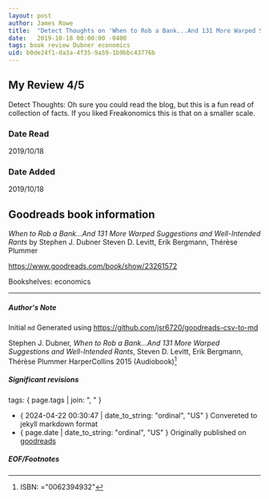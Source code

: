 ```yaml
---
layout: post
author: James Rowe
title:  "Detect Thoughts on 'When to Rob a Bank...And 131 More Warped Suggestions and Well-Intended Rants'"
date:   2019-10-18 00:00:00 -0400
tags: book review Dubner economics
uid: b0de24f1-da3a-4f35-9a59-1b9bbc43776b
---
```


<!-- highly dependent on how you personally use jekyll templates, and how you want this to show up -->

## My Review 4/5

Detect Thoughts: Oh sure you could read the blog, but this is a fun read of collection of facts. If you liked Freakonomics this is that on a smaller scale.

### Date Read
2019/10/18

### Date Added
2019/10/18

## Goodreads book information

*When to Rob a Bank...And 131 More Warped Suggestions and Well-Intended Rants* by Stephen J. Dubner
Steven D. Levitt, Erik Bergmann, Thérèse Plummer

https://www.goodreads.com/book/show/23261572

Bookshelves: economics

---

##### Author's Note

Initial `md` Generated using https://github.com/jsr6720/goodreads-csv-to-md

Stephen J. Dubner, *When to Rob a Bank...And 131 More Warped Suggestions and Well-Intended Rants*, Steven D. Levitt, Erik Bergmann, Thérèse Plummer HarperCollins 2015 (Audiobook)[^1]

##### Significant revisions

tags: { page.tags | join: ", " } <!-- todo move this somewhere -->

- { 2024-04-22 00:30:47 | date_to_string: "ordinal", "US" } Convereted to jekyll markdown format 
- { page.date | date_to_string: "ordinal", "US" } Originally published on [goodreads](https://www.goodreads.com)

##### EOF/Footnotes

[^1]: ISBN: ="0062394932"